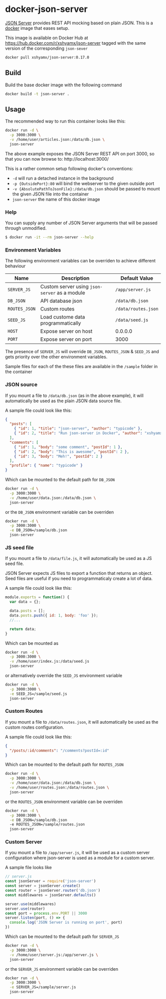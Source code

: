 # docker-json-server

[JSON Server](https://github.com/typicode/json-server) provides REST
API mocking based on plain JSON.  This is a
[docker](https://hub.docker.com/) image that eases setup.

This image is available on Docker Hub at
https://hub.docker.com/r/xshyamx/json-server tagged with the same
version of the corresponding `json-sever`

```sh
docker pull xshyamx/json-server:0.17.0
```

## Build ##

Build the base docker image with the following command

``` sh
docker build -t json-server .
```

## Usage

The recommended way to run this container looks like this:

```sh
docker run -d \
  -p 3000:3000 \
  -v /home/user/articles.json:/data/db.json \
  json-server
```

The above example exposes the JSON Server REST API on port 3000, so
that you can now browse to: http://localhost:3000/

This is a rather common setup following docker's conventions:

* `-d` will run a detached instance in the background
* `-p {OutsidePort}:80` will bind the webserver to the given outside port
* `-v {AbsolutePathToJsonFile}:/data/db.json` should be passed to mount the given JSON file into the container
* `json-server` the name of this docker image

### Help ###

You can supply any number of JSON Server arguments that will be passed through unmodified.

```sh
$ docker run -it --rm json-server --help
```

### Environment Variables ###

The following environment variables can be overriden to achieve different behaviour

| Name          | Description                                   | Default Value       |
|---------------|-----------------------------------------------|---------------------|
| `SERVER_JS`   | Custom server using `json-server` as a module | `/app/server.js`    |
| `DB_JSON`     | API database json                             | `/data/db.json`     |
| `ROUTES_JSON` | Custom routes                                 | `/data/routes.json` |
| `SEED_JS`     | Load custome data programmatically            | `/data/seed.js`     |
| `HOST`        | Expose server on host                         | 0.0.0.0             |
| `PORT`        | Expose server on port                         | 3000                |

The presence of `SERVER_JS` will override `DB_JSON`, `ROUTES_JSON` &
`SEED_JS` and gets priority over the other environment variables.

Sample files for each of the these files are available in the
`/sample` folder in the container

### JSON source ###

If you mount a file to `/data/db.json` (as in the above example),
it will automatically be used as the plain JSON data source file.

A sample file could look like this:

```json
{
  "posts": [
    { "id": 1, "title": "json-server", "author": "typicode" },
    { "id": 2, "title": "Run json-server in Docker", "author": "xshyamx" }
  ],
  "comments": [
    { "id": 1, "body": "some comment", "postId": 1 },
    { "id": 2, "body": "This is awesome", "postId": 2 },
    { "id": 3, "body": "Meh!", "postId": 2 }
  ],
  "profile": { "name": "typicode" }
}
```

Which can be mounted to the default path for `DB_JSON`

```sh
docker run -d \
  -p 3000:3000 \
  -v /home/user/data.json:/data/db.json \
  json-server
```

or the `DB_JSON` environment variable can be overriden

```sh
docker run -d \
  -p 3000:3000 \
  -e DB_JSON=/sample/db.json
  json-server
```

### JS seed file ###

If you mount a file to `/data/file.js`, it will automatically be used as a JS seed file.

JSON Server expects JS files to export a function that returns an object.
Seed files are useful if you need to programmaticaly create a lot of data.

A sample file could look like this:

```js
module.exports = function() {
  var data = {};

  data.posts = [];
  data.posts.push({ id: 1, body: 'foo' });
  //...

  return data;
}
```
Which can be mounted as 

```sh
docker run -d \
  -p 3000:3000 \
  -v /home/user/index.js:/data/seed.js
  json-server
```

or alternatively override the `SEED_JS` environment variable

```sh
docker run -d \
  -p 3000:3000 \
  -e SEED_JS=/sample/seed.js
  json-server
```

### Custom Routes ###

If you mount a file to `/data/routes.json`, it will automatically be
used as the custom routes configuration.

A sample file could look like this:

```json
{
  "/posts/:id/comments": "/comments?postId=:id"
}
```

Which can be mounted to the default path for `ROUTES_JSON`

```sh
docker run -d \
  -p 3000:3000 \
  -v /home/user/data.json:/data/db.json \
  -v /home/user/routes.json:/data/routes.json \
  json-server
```

or the `ROUTES_JSON` environment variable can be overriden

```sh
docker run -d \
  -p 3000:3000 \
  -e DB_JSON=/sample/db.json
  -e ROUTES_JSON=/sample/routes.json
  json-server
```

### Custom Server ###

If you mount a file to `/app/server.js`, it will be used as a custom
server configuration where json-server is used as a module for a
custom server.

A sample file looks like

``` js
// server.js
const jsonServer = require('json-server')
const server = jsonServer.create()
const router = jsonServer.router('db.json')
const middlewares = jsonServer.defaults()

server.use(middlewares)
server.use(router)
const port = process.env.PORT || 3000
server.listen(port, () => {
  console.log('JSON Server is running on port', port)
})
```

Which can be mounted to the default path for `SERVER_JS`

```sh
docker run -d \
  -p 3000:3000 \
  -v /home/user/server.js:/app/server.js \
  json-server
```

or the `SERVER_JS` environment variable can be overriden

```sh
docker run -d \
  -p 3000:3000 \
  -e SERVER_JS=/sample/server.js
  json-server
```
